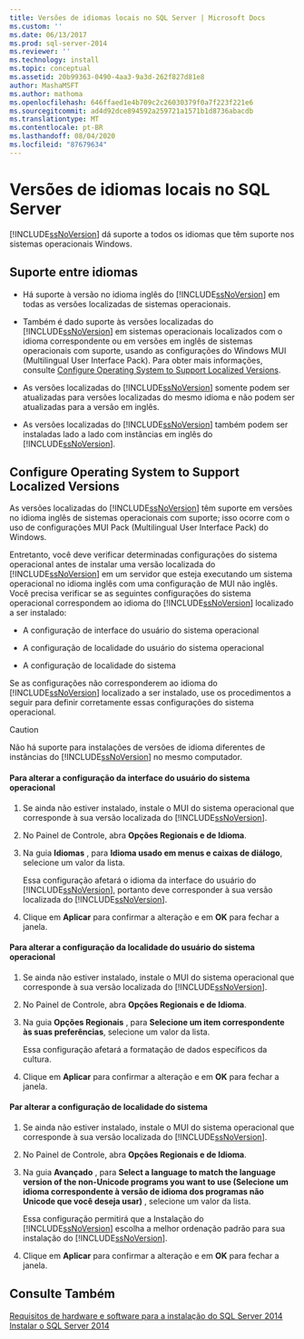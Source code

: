```yaml
---
title: Versões de idiomas locais no SQL Server | Microsoft Docs
ms.custom: ''
ms.date: 06/13/2017
ms.prod: sql-server-2014
ms.reviewer: ''
ms.technology: install
ms.topic: conceptual
ms.assetid: 20b99363-0490-4aa3-9a3d-262f827d81e8
author: MashaMSFT
ms.author: mathoma
ms.openlocfilehash: 646ffaed1e4b709c2c26030379f0a7f223f221e6
ms.sourcegitcommit: ad4d92dce894592a259721a1571b1d8736abacdb
ms.translationtype: MT
ms.contentlocale: pt-BR
ms.lasthandoff: 08/04/2020
ms.locfileid: "87679634"
---
```

# <a name="local-language-versions-in-sql-server"></a>Versões de idiomas locais no SQL Server
  [!INCLUDE[ssNoVersion](../../includes/ssnoversion-md.md)] dá suporte a todos os idiomas que têm suporte nos sistemas operacionais Windows.  
  
## <a name="cross-language-support"></a>Suporte entre idiomas  
  
-   Há suporte à versão no idioma inglês do [!INCLUDE[ssNoVersion](../../includes/ssnoversion-md.md)] em todas as versões localizadas de sistemas operacionais.  
  
-   Também é dado suporte às versões localizadas do [!INCLUDE[ssNoVersion](../../includes/ssnoversion-md.md)] em sistemas operacionais localizados com o idioma correspondente ou em versões em inglês de sistemas operacionais com suporte, usando as configurações do Windows MUI (Multilingual User Interface Pack). Para obter mais informações, consulte [Configure Operating System to Support Localized Versions](../../../2014/sql-server/install/local-language-versions-in-sql-server.md#BK_ConfigureOS).  
  
-   As versões localizadas do [!INCLUDE[ssNoVersion](../../includes/ssnoversion-md.md)] somente podem ser atualizadas para versões localizadas do mesmo idioma e não podem ser atualizadas para a versão em inglês.  
  
-   As versões localizadas do [!INCLUDE[ssNoVersion](../../includes/ssnoversion-md.md)] também podem ser instaladas lado a lado com instâncias em inglês do [!INCLUDE[ssNoVersion](../../includes/ssnoversion-md.md)].  
  
##  <a name="configure-operating-system-to-support-localized-versions"></a><a name="BK_ConfigureOS"></a> Configure Operating System to Support Localized Versions  
 As versões localizadas do [!INCLUDE[ssNoVersion](../../includes/ssnoversion-md.md)] têm suporte em versões no idioma inglês de sistemas operacionais com suporte; isso ocorre com o uso de configurações MUI Pack (Multilingual User Interface Pack) do Windows.  
  
 Entretanto, você deve verificar determinadas configurações do sistema operacional antes de instalar uma versão localizada do [!INCLUDE[ssNoVersion](../../includes/ssnoversion-md.md)] em um servidor que esteja executando um sistema operacional no idioma inglês com uma configuração de MUI não inglês. Você precisa verificar se as seguintes configurações do sistema operacional correspondem ao idioma do [!INCLUDE[ssNoVersion](../../includes/ssnoversion-md.md)] localizado a ser instalado:  
  
-   A configuração de interface do usuário do sistema operacional  
  
-   A configuração de localidade do usuário do sistema operacional  
  
-   A configuração de localidade do sistema  
  
 Se as configurações não corresponderem ao idioma do [!INCLUDE[ssNoVersion](../../includes/ssnoversion-md.md)] localizado a ser instalado, use os procedimentos a seguir para definir corretamente essas configurações do sistema operacional.  
  
> [!CAUTION]  
>  Não há suporte para instalações de versões de idioma diferentes de instâncias do [!INCLUDE[ssNoVersion](../../includes/ssnoversion-md.md)] no mesmo computador.  
  
#### <a name="to-change-the-operating-system-user-interface-setting"></a>Para alterar a configuração da interface do usuário do sistema operacional  
  
1.  Se ainda não estiver instalado, instale o MUI do sistema operacional que corresponde à sua versão localizada do [!INCLUDE[ssNoVersion](../../includes/ssnoversion-md.md)].  
  
2.  No Painel de Controle, abra **Opções Regionais e de Idioma**.  
  
3.  Na guia **Idiomas** , para **Idioma usado em menus e caixas de diálogo**, selecione um valor da lista.  
  
     Essa configuração afetará o idioma da interface do usuário do [!INCLUDE[ssNoVersion](../../includes/ssnoversion-md.md)], portanto deve corresponder à sua versão localizada do [!INCLUDE[ssNoVersion](../../includes/ssnoversion-md.md)].  
  
4.  Clique em **Aplicar** para confirmar a alteração e em **OK** para fechar a janela.  
  
#### <a name="to-change-the-operating-system-user-locale-setting"></a>Para alterar a configuração da localidade do usuário do sistema operacional  
  
1.  Se ainda não estiver instalado, instale o MUI do sistema operacional que corresponde à sua versão localizada do [!INCLUDE[ssNoVersion](../../includes/ssnoversion-md.md)].  
  
2.  No Painel de Controle, abra **Opções Regionais e de Idioma**.  
  
3.  Na guia **Opções Regionais** , para **Selecione um item correspondente às suas preferências**, selecione um valor da lista.  
  
     Essa configuração afetará a formatação de dados específicos da cultura.  
  
4.  Clique em **Aplicar** para confirmar a alteração e em **OK** para fechar a janela.  
  
#### <a name="to-change-the-system-locale-setting"></a>Par alterar a configuração de localidade do sistema  
  
1.  Se ainda não estiver instalado, instale o MUI do sistema operacional que corresponde à sua versão localizada do [!INCLUDE[ssNoVersion](../../includes/ssnoversion-md.md)].  
  
2.  No Painel de Controle, abra **Opções Regionais e de Idioma**.  
  
3.  Na guia **Avançado** , para **Select a language to match the language version of the non-Unicode programs you want to use (Selecione um idioma correspondente à versão de idioma dos programas não Unicode que você deseja usar)** , selecione um valor da lista.  
  
     Essa configuração permitirá que a Instalação do [!INCLUDE[ssNoVersion](../../includes/ssnoversion-md.md)] escolha a melhor ordenação padrão para sua instalação do [!INCLUDE[ssNoVersion](../../includes/ssnoversion-md.md)].  
  
4.  Clique em **Aplicar** para confirmar a alteração e em **OK** para fechar a janela.  
  
## <a name="see-also"></a>Consulte Também  
 [Requisitos de hardware e software para a instalação do SQL Server 2014](hardware-and-software-requirements-for-installing-sql-server.md)   
 [Instalar o SQL Server 2014](../../database-engine/install-windows/install-sql-server.md)  
  
  
